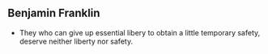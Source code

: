 Benjamin Franklin
-----------------

* They who can give up essential libery to obtain a little temporary safety, deserve neither liberty nor safety.
